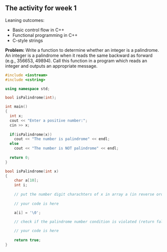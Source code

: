 ## The activity for week 1

Leaning outcomes:
- Basic control flow in C++
- Functional programming in C++
- C-style strings

**Problem:** Write a function to determine whether an integer is a palindrome. An integer is a palindrome when it reads the same backward as forward (e.g., 356653, 49894). Call this function in a program which reads an integer and outputs an appropriate message.  


```C++
#include <iostream>
#include <cstring>

using namespace std;

bool isPalindrome(int);

int main()
{
  int x;
  cout << "Enter a positive number:";
  cin >> x;
  
  if(isPalindrome(x))
    cout << "The number is palindrome" << endl;
  else
    cout << "The number is NOT palindrome" << endl;
    
  return 0;
}

bool isPalindrome(int x)
{
	char a[10];
	int i;
	
	// put the number digit charachters of x in array a (in reverse order is fine)
	
	// your code is here

	a[i] = '\0';

	// check if the palindrome number condition is violated (return false) 
	
	// your code is here
	
	return true;
}
```
